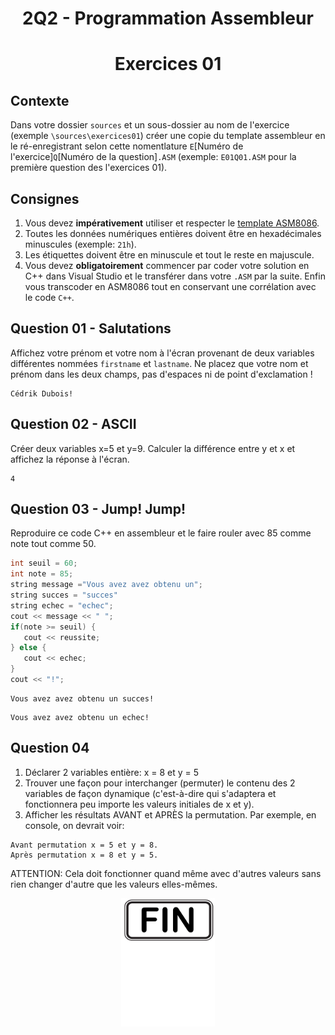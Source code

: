 <h1 align="Center">2Q2 - Programmation Assembleur</h1>
<h1 align="Center">Exercices 01</h1>

## Contexte

Dans votre dossier `sources` et un sous-dossier au nom de l'exercice (exemple `\sources\exercices01`) créer une copie du template assembleur en le ré-enregistrant selon cette nomentlature `E`[Numéro de l'exercice]`Q`[Numéro de la question]`.ASM` (exemple: `E01Q01.ASM` pour la première question des l'exercices 01).

## Consignes

1. Vous devez **impérativement** utiliser et respecter le [template ASM8086](cshawi.info/bin/2q2/_TEMPLATE.ASM).
2. Toutes les données numériques entières doivent être en hexadécimales minuscules (exemple: `21h`).
3. Les étiquettes doivent être en minuscule et tout le reste en majuscule.
4. Vous devez **obligatoirement** commencer par coder votre solution en C++ dans Visual Studio et le transférer dans votre `.ASM` par la suite. Enfin vous transcoder en ASM8086 tout en conservant une corrélation avec le code `C++`.

## Question 01 - Salutations

Affichez votre prénom et votre nom à l'écran provenant de deux variables différentes nommées `firstname` et `lastname`. Ne placez que votre nom et prénom dans les deux champs, pas d'espaces ni de point d'exclamation !

```plaintext
Cédrik Dubois!
```

## Question 02 - ASCII

Créer deux variables x=5 et y=9. Calculer la différence entre y et x et affichez la réponse à l'écran.

```plaintext
4
```

## Question 03 - Jump! Jump!

Reproduire ce code C++ en assembleur et le faire rouler avec 85 comme note tout comme 50.

```cpp
int seuil = 60;
int note = 85;
string message ="Vous avez avez obtenu un";
string succes = "succes"
string echec = "echec";
cout << message << " ";
if(note >= seuil) {
   cout << reussite;
} else {
   cout << echec;
}
cout << "!";
```

```plaintext
Vous avez avez obtenu un succes!
```

```plaintext
Vous avez avez obtenu un echec!
```

## Question 04

1. Déclarer 2 variables entière: x = 8 et y = 5
2. Trouver une façon pour interchanger (permuter) le contenu des 2 variables de façon dynamique (c'est-à-dire qui s'adaptera et fonctionnera peu importe les valeurs initiales de x et y).
3. Afficher les résultats AVANT et APRÈS la permutation. Par exemple, en console, on devrait voir:

```
Avant permutation x = 5 et y = 8.
Après permutation x = 8 et y = 5.
```

ATTENTION: Cela doit fonctionner quand même avec d'autres valeurs sans rien changer d'autre que les valeurs elles-mêmes.

<p align="Center"><img src="./images/end.png" alt="drawing" width="150"/></p>
